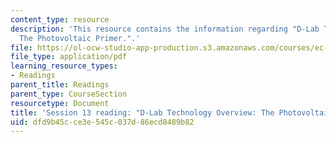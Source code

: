 ```yaml
---
content_type: resource
description: 'This resource contains the information regarding "D-Lab Technology Overview:
  The Photovoltaic Primer.".'
file: https://ol-ocw-studio-app-production.s3.amazonaws.com/courses/ec-701j-d-lab-i-development-fall-2009/dfd9b45cce3e545c037d86ecd8489b82_MITEC_701JF09_read13_pvprmer.pdf
file_type: application/pdf
learning_resource_types:
- Readings
parent_title: Readings
parent_type: CourseSection
resourcetype: Document
title: 'Session 13 reading: "D-Lab Technology Overview: The Photovoltaic Primer."'
uid: dfd9b45c-ce3e-545c-037d-86ecd8489b82
---
```

